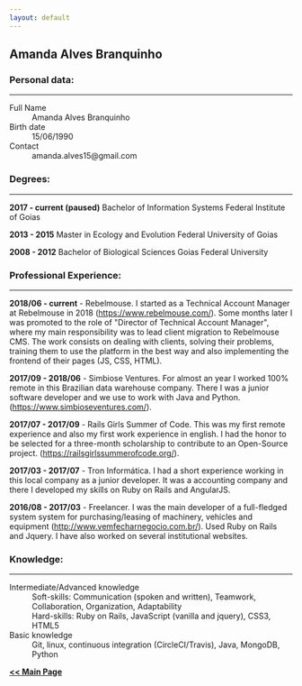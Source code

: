 ```yaml
---
layout: default
---
```


## Amanda Alves Branquinho

### Personal data:

***

<dl>
<dt>Full Name</dt>
<dd>Amanda Alves Branquinho</dd>
<dt>Birth date</dt>
<dd>15/06/1990</dd>
<dt>Contact</dt>
<dd>amanda.alves15@gmail.com</dd>
</dl>


### Degrees:
***

**2017 - current (paused)**      Bachelor of Information Systems
Federal Institute of Goias

**2013 - 2015**    Master in Ecology and Evolution
        Federal University of Goias

**2008 - 2012**       Bachelor of Biological Sciences
        Goias Federal University


### Professional Experience: 
***


**2018/06 - current** - Rebelmouse.
I started as a Technical Account Manager at Rebelmouse in 2018 (https://www.rebelmouse.com/). 
Some months later I was promoted to the role of "Director of Technical Account Manager", where my main responsibility was to lead client migration to Rebelmouse CMS.
The work consists on dealing with clients, solving their problems, training them to use the platform in the best way and also implementing the frontend of their pages (JS, CSS, HTML).

**2017/09 - 2018/06** - Simbiose Ventures.
For almost an year I worked 100% remote in this Brazilian data warehouse company. There I was a junior software developer and we use to work with Java and Python. (https://www.simbioseventures.com/).

**2017/07 - 2017/09** - Rails Girls Summer of Code.
This was my first remote experience and also my first work experience in english. I had the honor to be selected for a three-month scholarship to contribute to an Open-Source project. (https://railsgirlssummerofcode.org/).

**2017/03 - 2017/07** - Tron Informática.
I had a short experience working in this local company as a junior developer. It was a accounting company and there I developed my skills on Ruby on Rails and AngularJS.

**2016/08 - 2017/03** - Freelancer.
I was the main developer of a full-fledged system system for purchasing/leasing of machinery, vehicles and equipment (http://www.vemfecharnegocio.com.br/). Used Ruby on Rails and Jquery.
I have also worked on several institutional websites.



### Knowledge: 
***

<dl>

<dt>Intermediate/Advanced knowledge</dt>
   <dd>
    Soft-skills: Communication (spoken and written), Teamwork, Collaboration, Organization, Adaptability  
  </dd>
  <dd>
    Hard-skills: Ruby on Rails, JavaScript (vanilla and jquery), CSS3, HTML5
  </dd>
  
  <dt>Basic knowledge </dt>
  <dd>
   Git, linux, continuous integration (CircleCI/Travis), Java, MongoDB, Python
  </dd>
</dl>

[**<< Main Page**](./)
